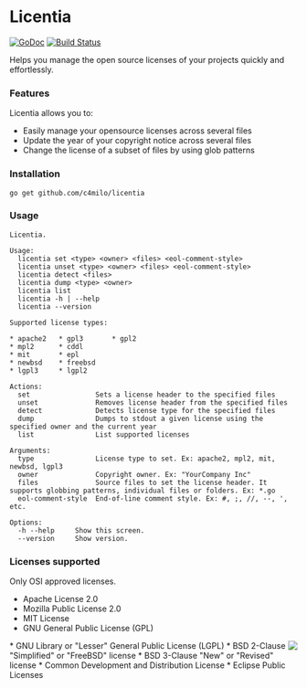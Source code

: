 # Licentia
[![GoDoc](https://godoc.org/github.com/c4milo/licentia?status.svg)](https://godoc.org/github.com/c4milo/licentia)
[![Build Status](https://travis-ci.org/c4milo/licentia.svg?branch=master)](https://travis-ci.org/c4milo/licentia)

Helps you manage the open source licenses of your projects quickly and effortlessly.

### Features
Licentia allows you to:

* Easily manage your opensource licenses across several files
* Update the year of your copyright notice across several files
* Change the license of a subset of files by using glob patterns

### Installation
`go get github.com/c4milo/licentia`

### Usage

```
Licentia.

Usage:
  licentia set <type> <owner> <files> <eol-comment-style>
  licentia unset <type> <owner> <files> <eol-comment-style>
  licentia detect <files>
  licentia dump <type> <owner>
  licentia list
  licentia -h | --help
  licentia --version

Supported license types:

* apache2   * gpl3       * gpl2
* mpl2      * cddl
* mit       * epl
* newbsd    * freebsd
* lgpl3     * lgpl2

Actions:
  set                Sets a license header to the specified files
  unset              Removes license header from the specified files
  detect             Detects license type for the specified files
  dump               Dumps to stdout a given license using the specified owner and the current year
  list               List supported licenses

Arguments:
  type               License type to set. Ex: apache2, mpl2, mit, newbsd, lgpl3
  owner              Copyright owner. Ex: "YourCompany Inc"
  files              Source files to set the license header. It supports globbing patterns, individual files or folders. Ex: *.go
  eol-comment-style  End-of-line comment style. Ex: #, ;, //, --, ', etc.

Options:
  -h --help     Show this screen.
  --version     Show version.
```

### Licenses supported
Only OSI approved licenses.
* Apache License 2.0
* Mozilla Public License 2.0
* MIT License
* GNU General Public License (GPL)
<img src="http://opensource.org/trademarks/opensource/OSI-Approved-License-100x137.png" align="right"/>
* GNU Library or "Lesser" General Public License (LGPL)
* BSD 2-Clause "Simplified" or "FreeBSD" license
* BSD 3-Clause "New" or "Revised" license
* Common Development and Distribution License
* Eclipse Public Licenses


